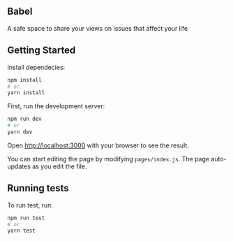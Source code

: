## Babel

A safe space to share your views on issues that affect your life

## Getting Started

Install dependecies:

```bash
npm install
# or
yarn install
```

First, run the development server:

```bash
npm run dev
# or
yarn dev
```

Open [http://localhost:3000](http://localhost:3000) with your browser to see the result.

You can start editing the page by modifying `pages/index.js`. The page auto-updates as you edit the file.

## Running tests

To run test, run:

```bash
npm run test
# or
yarn test
```
